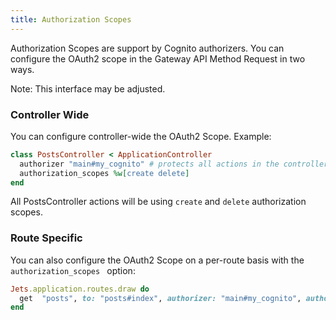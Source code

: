 ```yaml
---
title: Authorization Scopes
---
```


Authorization Scopes are support by Cognito authorizers. You can configure the OAuth2 scope in the Gateway API Method Request in two ways.

Note: This interface may be adjusted.

### Controller Wide

You can configure controller-wide the OAuth2 Scope.  Example:

```ruby
class PostsController < ApplicationController
  authorizer "main#my_cognito" # protects all actions in the controller
  authorization_scopes %w[create delete]
end
```

All PostsController actions will be using `create` and `delete` authorization scopes.

### Route Specific

You can also configure the OAuth2 Scope on a per-route basis with the `authorization_scopes ` option:

```ruby
Jets.application.routes.draw do
  get  "posts", to: "posts#index", authorizer: "main#my_cognito", authorization_scopes: %w[create delete]
end
```

